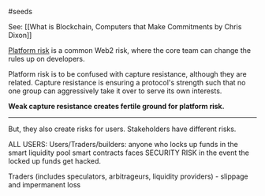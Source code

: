 #seeds 

See: [[What is Blockchain, Computers that Make Commitments by Chris Dixon]]

[Platform risk](https://cdixon.org/2018/02/18/why-decentralization-matters) is a common Web2 risk, where the core team can change the rules up on developers. 

Platform risk is to be confused with capture resistance, although they are related. Capture resistance is ensuring a protocol's strength such that no one group can aggressively take it over to serve its own interests. 

**Weak capture resistance creates fertile ground for platform risk.** 

--------
But, they also create risks for users. Stakeholders have different risks. 

ALL USERS: Users/Traders/builders: anyone who locks up funds in the smart liquidity pool smart contracts faces SECURITY RISK in the event the locked up funds get hacked. 

Traders (includes speculators, arbitrageurs, liquidity providers) - slippage and impermanent loss


